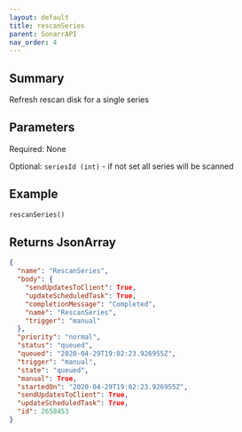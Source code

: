 ```yaml
---
layout: default
title: rescanSeries
parent: SonarrAPI
nav_order: 4
---
```


## Summary

Refresh rescan disk for a single series

## Parameters

Required: None

Optional: `seriesId (int)` - if not set all series will be scanned

## Example

```python
rescanSeries()
```

## Returns JsonArray

```json
{
  "name": "RescanSeries",
  "body": {
    "sendUpdatesToClient": True,
    "updateScheduledTask": True,
    "completionMessage": "Completed",
    "name": "RescanSeries",
    "trigger": "manual"
  },
  "priority": "normal",
  "status": "queued",
  "queued": "2020-04-29T19:02:23.926955Z",
  "trigger": "manual",
  "state": "queued",
  "manual": True,
  "startedOn": "2020-04-29T19:02:23.926955Z",
  "sendUpdatesToClient": True,
  "updateScheduledTask": True,
  "id": 2658453
}
```
